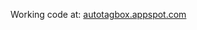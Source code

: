 Working code at: <a href = 'http://autotagbox.appspot.com' target = '_blank'> autotagbox.appspot.com </a>
